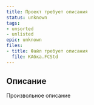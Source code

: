 ```yaml
---
title: Проект требует описания
status: unknown
tags:
- unsorted
- unlisted
epic: unknown
files:
- title: Файл требует описания
  file: КАбка.FCStd
---
```



## Описание

Произвольное описание
